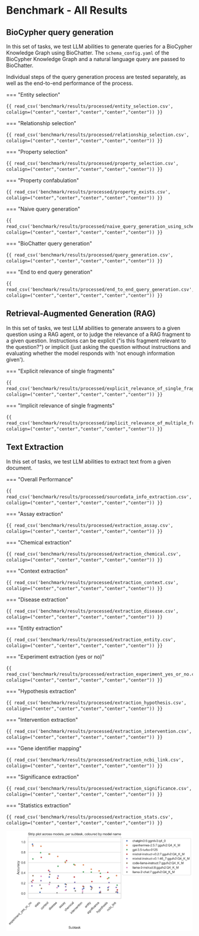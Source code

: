 # Benchmark - All Results

## BioCypher query generation

In this set of tasks, we test LLM abilities to generate queries for a BioCypher Knowledge Graph using BioChatter.
The `schema_config.yaml` of the BioCypher Knowledge Graph and a natural language query are passed to BioChatter.

Individual steps of the query generation process are tested separately, as well as the end-to-end performance of the process.

=== "Entity selection"

    {{ read_csv('benchmark/results/processed/entity_selection.csv', colalign=("center","center","center","center","center")) }}

=== "Relationship selection"

    {{ read_csv('benchmark/results/processed/relationship_selection.csv', colalign=("center","center","center","center","center")) }}

=== "Property selection"

    {{ read_csv('benchmark/results/processed/property_selection.csv', colalign=("center","center","center","center","center")) }}

=== "Property confabulation"

    {{ read_csv('benchmark/results/processed/property_exists.csv', colalign=("center","center","center","center","center")) }}

=== "Naive query generation"

    {{ read_csv('benchmark/results/processed/naive_query_generation_using_schema.csv', colalign=("center","center","center","center","center")) }}

=== "BioChatter query generation"

    {{ read_csv('benchmark/results/processed/query_generation.csv', colalign=("center","center","center","center","center")) }}

=== "End to end query generation"

    {{ read_csv('benchmark/results/processed/end_to_end_query_generation.csv', colalign=("center","center","center","center","center")) }}

## Retrieval-Augmented Generation (RAG)

In this set of tasks, we test LLM abilities to generate answers to a given question using a RAG agent, or to judge the relevance of a RAG fragment to a given question.
Instructions can be explicit ("is this fragment relevant to the question?") or implicit (just asking the question without instructions and evaluating whether the model responds with 'not enough information given').

=== "Explicit relevance of single fragments"

    {{ read_csv('benchmark/results/processed/explicit_relevance_of_single_fragments.csv', colalign=("center","center","center","center","center")) }}

=== "Implicit relevance of single fragments"

    {{ read_csv('benchmark/results/processed/implicit_relevance_of_multiple_fragments.csv', colalign=("center","center","center","center","center")) }}

## Text Extraction

In this set of tasks, we test LLM abilities to extract text from a given document.

=== "Overall Performance"

    {{ read_csv('benchmark/results/processed/sourcedata_info_extraction.csv', colalign=("center","center","center","center","center")) }}

=== "Assay extraction"

    {{ read_csv('benchmark/results/processed/extraction_assay.csv', colalign=("center","center","center","center","center")) }}

=== "Chemical extraction"

    {{ read_csv('benchmark/results/processed/extraction_chemical.csv', colalign=("center","center","center","center","center")) }}

=== "Context extraction"

    {{ read_csv('benchmark/results/processed/extraction_context.csv', colalign=("center","center","center","center","center")) }}

=== "Disease extraction"

    {{ read_csv('benchmark/results/processed/extraction_disease.csv', colalign=("center","center","center","center","center")) }}

=== "Entity extraction"

    {{ read_csv('benchmark/results/processed/extraction_entity.csv', colalign=("center","center","center","center","center")) }}

=== "Experiment extraction (yes or no)"

    {{ read_csv('benchmark/results/processed/extraction_experiment_yes_or_no.csv', colalign=("center","center","center","center","center")) }}

=== "Hypothesis extraction"

    {{ read_csv('benchmark/results/processed/extraction_hypothesis.csv', colalign=("center","center","center","center","center")) }}

=== "Intervention extraction"

    {{ read_csv('benchmark/results/processed/extraction_intervention.csv', colalign=("center","center","center","center","center")) }}

=== "Gene identifier mapping"

    {{ read_csv('benchmark/results/processed/extraction_ncbi_link.csv', colalign=("center","center","center","center","center")) }}

=== "Significance extraction"

    {{ read_csv('benchmark/results/processed/extraction_significance.csv', colalign=("center","center","center","center","center")) }}

=== "Statistics extraction"

    {{ read_csv('benchmark/results/processed/extraction_stats.csv', colalign=("center","center","center","center","center")) }}

![Stripplot Extraction Subtask](images/stripplot-extraction-tasks.png)